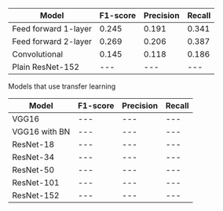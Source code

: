 | Model | F1-score | Precision | Recall |
| --- | --- | --- | --- | 
| Feed forward 1-layer | 0.245 | 0.191 | 0.341 | 
| Feed forward 2-layer | 0.269 | 0.206 | 0.387 | 
| Convolutional | 0.145 | 0.118 | 0.186 | 
| Plain ResNet-152 | --- | --- | --- | 

Models that use transfer learning

| Model | F1-score | Precision | Recall |
| --- | --- | --- | --- | 
| VGG16 | --- | --- | --- | 
| VGG16 with BN | --- | --- | --- | 
| ResNet-18 | --- | --- | --- | 
| ResNet-34 | --- | --- | --- | 
| ResNet-50 | --- | --- | --- | 
| ResNet-101 | --- | --- | --- | 
| ResNet-152 | --- | --- | --- | 



